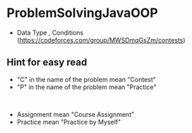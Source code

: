# ProblemSolvingJavaOOP

* Data Type , Conditions (https://codeforces.com/group/MWSDmqGsZm/contests)

## Hint for easy read

* "C" in the name of the problem mean "Contest"
* "P" in the name of the problem mean "Practice"

<br>

* Assignment mean "Course Assignment"
* Practice mean "Practice by Myself"